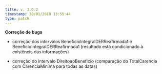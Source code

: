 ```yaml
---
title: v. 3.0.2
timestamp: 30/01/2018 13:55:44
type: patch
---
```


**Correção de bugs**
+ correção dos intervalos BeneficioIntegralDERReafirmada1 e BeneficioIntegralDERReafirmada1 (resultado está condicionado à existência das informações)

+ correção do intervalo DireitoaoBeneficio (comparação do TotalCarencia com CarenciaMinima para todas as datas)